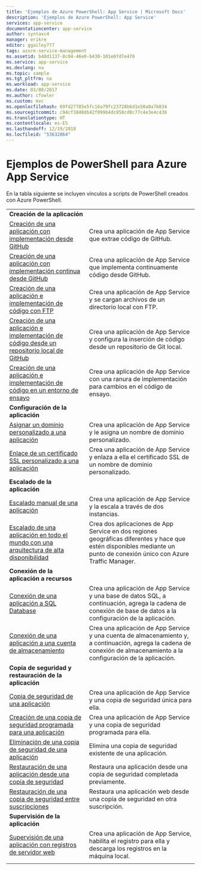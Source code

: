 ```yaml
---
title: 'Ejemplos de Azure PowerShell: App Service | Microsoft Docs'
description: 'Ejemplos de Azure PowerShell: App Service'
services: app-service
documentationcenter: app-service
author: syntaxc4
manager: erikre
editor: ggailey777
tags: azure-service-management
ms.assetid: b48d1137-8c04-46e0-b430-101e07d7e470
ms.service: app-service
ms.devlang: na
ms.topic: sample
ms.tgt_pltfrm: na
ms.workload: app-service
ms.date: 03/08/2017
ms.author: cfowler
ms.custom: mvc
ms.openlocfilehash: 69fd27785e5fc16a79fc23728b6d1e50a0a7b834
ms.sourcegitcommit: c94cf3840db42f099b4dc858cd0c77c4e3e4c436
ms.translationtype: HT
ms.contentlocale: es-ES
ms.lasthandoff: 12/19/2018
ms.locfileid: "53632864"
---
```

# <a name="powershell-samples-for-azure-app-service"></a>Ejemplos de PowerShell para Azure App Service

En la tabla siguiente se incluyen vínculos a scripts de PowerShell creados con Azure PowerShell.

| | |
|-|-|
|**Creación de la aplicación**||
| [Creación de una aplicación con implementación desde GitHub](./scripts/powershell-deploy-github.md?toc=%2fpowershell%2fmodule%2ftoc.json)| Crea una aplicación de App Service que extrae código de GitHub. |
| [Creación de una aplicación con implementación continua desde GitHub](./scripts/powershell-continuous-deployment-github.md?toc=%2fpowershell%2fmodule%2ftoc.json)| Crea una aplicación de App Service que implementa continuamente código desde GitHub. |
| [Creación de una aplicación e implementación de código con FTP](./scripts/powershell-deploy-ftp.md?toc=%2fpowershell%2fmodule%2ftoc.json) | Crea una aplicación de App Service y se cargan archivos de un directorio local con FTP. |
| [Creación de una aplicación e implementación de código desde un repositorio local de GitHub](./scripts/powershell-deploy-local-git.md?toc=%2fpowershell%2fmodule%2ftoc.json) | Crea una aplicación de App Service y configura la inserción de código desde un repositorio de Git local. |
| [Creación de una aplicación e implementación de código en un entorno de ensayo](./scripts/powershell-deploy-staging-environment.md?toc=%2fpowershell%2fmodule%2ftoc.json) | Crea una aplicación de App Service con una ranura de implementación para cambios en el código de ensayo. |
|**Configuración de la aplicación**||
| [Asignar un dominio personalizado a una aplicación](./scripts/powershell-configure-custom-domain.md?toc=%2fpowershell%2fmodule%2ftoc.json)| Crea una aplicación de App Service y le asigna un nombre de dominio personalizado. |
| [Enlace de un certificado SSL personalizado a una aplicación](./scripts/powershell-configure-ssl-certificate.md?toc=%2fpowershell%2fmodule%2ftoc.json)| Crea una aplicación de App Service y enlaza a ella el certificado SSL de un nombre de dominio personalizado. |
|**Escalado de la aplicación**||
| [Escalado manual de una aplicación](./scripts/powershell-scale-manual.md?toc=%2fpowershell%2fmodule%2ftoc.json) | Crea una aplicación de App Service y la escala a través de dos instancias. |
| [Escalado de una aplicación en todo el mundo con una arquitectura de alta disponibilidad](./scripts/powershell-scale-high-availability.md?toc=%2fpowershell%2fmodule%2ftoc.json) | Crea dos aplicaciones de App Service en dos regiones geográficas diferentes y hace que estén disponibles mediante un punto de conexión único con Azure Traffic Manager. |
|**Conexión de la aplicación a recursos**||
| [Conexión de una aplicación a SQL Database](./scripts/powershell-connect-to-sql.md?toc=%2fpowershell%2fmodule%2ftoc.json)| Crea una aplicación de App Service y una base de datos SQL, a continuación, agrega la cadena de conexión de base de datos a la configuración de la aplicación. |
| [Conexión de una aplicación a una cuenta de almacenamiento](./scripts/powershell-connect-to-storage.md?toc=%2fpowershell%2fmodule%2ftoc.json)| Crea una aplicación de App Service y una cuenta de almacenamiento y, a continuación, agrega la cadena de conexión de almacenamiento a la configuración de la aplicación. |
|**Copia de seguridad y restauración de la aplicación**||
| [Copia de seguridad de una aplicación](./scripts/powershell-backup-onetime.md?toc=%2fpowershell%2fmodule%2ftoc.json) | Crea una aplicación de App Service y una copia de seguridad única para ella. |
| [Creación de una copia de seguridad programada para una aplicación](./scripts/powershell-backup-scheduled.md?toc=%2fpowershell%2fmodule%2ftoc.json) | Crea una aplicación de App Service y una copia de seguridad programada para ella. |
| [Eliminación de una copia de seguridad de una aplicación](./scripts/powershell-backup-delete.md?toc=%2fpowershell%2fmodule%2ftoc.json) | Elimina una copia de seguridad existente de una aplicación. |
| [Restauración de una aplicación desde una copia de seguridad](./scripts/powershell-backup-restore.md?toc=%2fpowershell%2fmodule%2ftoc.json) | Restaura una aplicación desde una copia de seguridad completada previamente. |
| [Restauración de una copia de seguridad entre suscripciones](./scripts/powershell-backup-restore-diff-sub.md?toc=%2fpowershell%2fmodule%2ftoc.json) | Restaura una aplicación web desde una copia de seguridad en otra suscripción. |
|**Supervisión de la aplicación**||
| [Supervisión de una aplicación con registros de servidor web](./scripts/powershell-monitor.md?toc=%2fpowershell%2fmodule%2ftoc.json) | Crea una aplicación de App Service, habilita el registro para ella y descarga los registros en la máquina local. |
| | |
